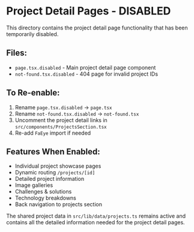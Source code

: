 # Project Detail Pages - DISABLED

This directory contains the project detail page functionality that has been temporarily disabled.

## Files:
- `page.tsx.disabled` - Main project detail page component
- `not-found.tsx.disabled` - 404 page for invalid project IDs

## To Re-enable:
1. Rename `page.tsx.disabled` → `page.tsx`
2. Rename `not-found.tsx.disabled` → `not-found.tsx`
3. Uncomment the project detail links in `src/components/ProjectsSection.tsx`
4. Re-add `FaEye` import if needed

## Features When Enabled:
- Individual project showcase pages
- Dynamic routing `/projects/[id]`
- Detailed project information
- Image galleries
- Challenges & solutions
- Technology breakdowns
- Back navigation to projects section

The shared project data in `src/lib/data/projects.ts` remains active and contains all the detailed information needed for the project detail pages.
